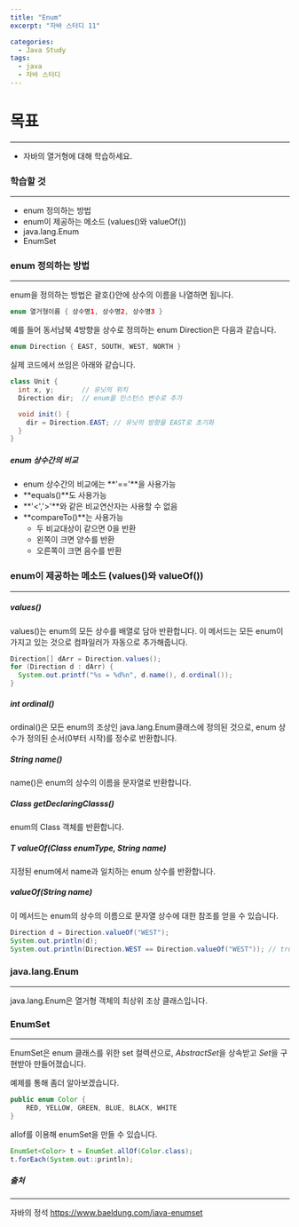 ```yaml
---
title: "Enum"
excerpt: "자바 스터디 11"

categories:
  - Java Study
tags:
  - java
  - 자바 스터디
---
```


# 목표
-------------
* 자바의 열거형에 대해 학습하세요.

### 학습할 것
-------------
* enum 정의하는 방법
* enum이 제공하는 메소드 (values()와 valueOf())
* java.lang.Enum
* EnumSet

### enum 정의하는 방법
-------------
enum을 정의하는 방법은 괄호{}안에 상수의 이름을 나열하면 됩니다.
```java
enum 열거형이름 { 상수명1, 상수명2, 상수명3 }
```

예를 들어 동서남북 4방향을 상수로 정의하는 enum Direction은 다음과 같습니다.
```java
enum Direction { EAST, SOUTH, WEST, NORTH }
```

실제 코드에서 쓰임은 아래와 같습니다.
```java
class Unit {
  int x, y;       // 유닛의 위치
  Direction dir;  // enum을 인스턴스 변수로 추가

  void init() {
    dir = Direction.EAST; // 유닛의 방향을 EAST로 초기화
  }
}
```

##### enum 상수간의 비교
* enum 상수간의 비교에는 **'=='**을 사용가능
* **equals()**도 사용가능
* **'<','>'**와 같은 비교연산자는 사용할 수 없음
* **compareTo()**는 사용가능
  * 두 비교대상이 같으면 0을 반환
  * 왼쪽이 크면 양수를 반환
  * 오른쪽이 크면 음수를 반환

### enum이 제공하는 메소드 (values()와 valueOf())
-------------
##### values()
values()는 enum의 모든 상수를 배열로 담아 반환합니다. 
이 메서드는 모든 enum이 가지고 있는 것으로 컴파일러가 자동으로 추가해줍니다.

```java
Direction[] dArr = Direction.values();
for (Direction d : dArr) {
  System.out.printf("%s = %d%n", d.name(), d.ordinal());
}
```

##### int ordinal()
ordinal()은 모든 enum의 조상인 java.lang.Enum클래스에 정의된 것으로, 
enum 상수가 정의된 순서(0부터 시작)를 정수로 반환합니다.

##### String name()
name()은 enum의 상수의 이름을 문자열로 반환합니다.

##### Class<E> getDeclaringClasss()
enum의 Class 객체를 반환합니다.

##### T valueOf(Class<T> enumType, String name)
지정된 enum에서 name과 일치하는 enum 상수를 반환합니다.

##### valueOf(String name)
이 메서드는 enum의 상수의 이름으로 문자열 상수에 대한 참조를 얻을 수 있습니다.
```java
Direction d = Direction.valueOf("WEST");
System.out.println(d);
System.out.println(Direction.WEST == Direction.valueOf("WEST")); // true
```

### java.lang.Enum
-------------
java.lang.Enum은 열거형 객체의 최상위 조상 클래스입니다.


### EnumSet
-------------
EnumSet은 enum 클래스를 위한 set 컬렉션으로, *AbstractSet*을 상속받고 *Set*을 구현받아 만들어졌습니다.

예제를 통해 좀더 알아보겠습니다.
```java
public enum Color {
    RED, YELLOW, GREEN, BLUE, BLACK, WHITE
}
```

allof를 이용해 enumSet을 만들 수 있습니다.
```java
EnumSet<Color> t = EnumSet.allOf(Color.class);
t.forEach(System.out::println);
```

##### 출처
-------------
자바의 정석
https://www.baeldung.com/java-enumset